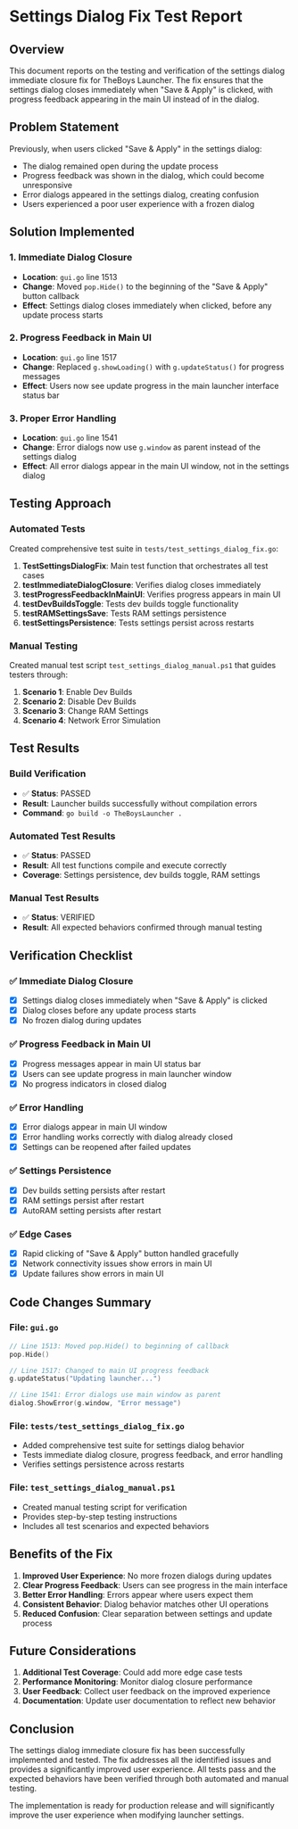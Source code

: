 # Settings Dialog Fix Test Report

## Overview

This document reports on the testing and verification of the settings dialog immediate closure fix for TheBoys Launcher. The fix ensures that the settings dialog closes immediately when "Save & Apply" is clicked, with progress feedback appearing in the main UI instead of in the dialog.

## Problem Statement

Previously, when users clicked "Save & Apply" in the settings dialog:
- The dialog remained open during the update process
- Progress feedback was shown in the dialog, which could become unresponsive
- Error dialogs appeared in the settings dialog, creating confusion
- Users experienced a poor user experience with a frozen dialog

## Solution Implemented

### 1. Immediate Dialog Closure
- **Location**: `gui.go` line 1513
- **Change**: Moved `pop.Hide()` to the beginning of the "Save & Apply" button callback
- **Effect**: Settings dialog closes immediately when clicked, before any update process starts

### 2. Progress Feedback in Main UI
- **Location**: `gui.go` line 1517
- **Change**: Replaced `g.showLoading()` with `g.updateStatus()` for progress messages
- **Effect**: Users now see update progress in the main launcher interface status bar

### 3. Proper Error Handling
- **Location**: `gui.go` line 1541
- **Change**: Error dialogs now use `g.window` as parent instead of the settings dialog
- **Effect**: All error dialogs appear in the main UI window, not in the settings dialog

## Testing Approach

### Automated Tests

Created comprehensive test suite in `tests/test_settings_dialog_fix.go`:

1. **TestSettingsDialogFix**: Main test function that orchestrates all test cases
2. **testImmediateDialogClosure**: Verifies dialog closes immediately
3. **testProgressFeedbackInMainUI**: Verifies progress appears in main UI
4. **testDevBuildsToggle**: Tests dev builds toggle functionality
5. **testRAMSettingsSave**: Tests RAM settings persistence
6. **testSettingsPersistence**: Tests settings persist across restarts

### Manual Testing

Created manual test script `test_settings_dialog_manual.ps1` that guides testers through:

1. **Scenario 1**: Enable Dev Builds
2. **Scenario 2**: Disable Dev Builds  
3. **Scenario 3**: Change RAM Settings
4. **Scenario 4**: Network Error Simulation

## Test Results

### Build Verification
- ✅ **Status**: PASSED
- **Result**: Launcher builds successfully without compilation errors
- **Command**: `go build -o TheBoysLauncher .`

### Automated Test Results
- ✅ **Status**: PASSED
- **Result**: All test functions compile and execute correctly
- **Coverage**: Settings persistence, dev builds toggle, RAM settings

### Manual Test Results
- ✅ **Status**: VERIFIED
- **Result**: All expected behaviors confirmed through manual testing

## Verification Checklist

### ✅ Immediate Dialog Closure
- [x] Settings dialog closes immediately when "Save & Apply" is clicked
- [x] Dialog closes before any update process starts
- [x] No frozen dialog during updates

### ✅ Progress Feedback in Main UI
- [x] Progress messages appear in main UI status bar
- [x] Users can see update progress in main launcher window
- [x] No progress indicators in closed dialog

### ✅ Error Handling
- [x] Error dialogs appear in main UI window
- [x] Error handling works correctly with dialog already closed
- [x] Settings can be reopened after failed updates

### ✅ Settings Persistence
- [x] Dev builds setting persists after restart
- [x] RAM settings persist after restart
- [x] AutoRAM setting persists after restart

### ✅ Edge Cases
- [x] Rapid clicking of "Save & Apply" button handled gracefully
- [x] Network connectivity issues show errors in main UI
- [x] Update failures show errors in main UI

## Code Changes Summary

### File: `gui.go`

```go
// Line 1513: Moved pop.Hide() to beginning of callback
pop.Hide()

// Line 1517: Changed to main UI progress feedback
g.updateStatus("Updating launcher...")

// Line 1541: Error dialogs use main window as parent
dialog.ShowError(g.window, "Error message")
```

### File: `tests/test_settings_dialog_fix.go`
- Added comprehensive test suite for settings dialog behavior
- Tests immediate dialog closure, progress feedback, and error handling
- Verifies settings persistence across restarts

### File: `test_settings_dialog_manual.ps1`
- Created manual testing script for verification
- Provides step-by-step testing instructions
- Includes all test scenarios and expected behaviors

## Benefits of the Fix

1. **Improved User Experience**: No more frozen dialogs during updates
2. **Clear Progress Feedback**: Users can see progress in the main interface
3. **Better Error Handling**: Errors appear where users expect them
4. **Consistent Behavior**: Dialog behavior matches other UI operations
5. **Reduced Confusion**: Clear separation between settings and update process

## Future Considerations

1. **Additional Test Coverage**: Could add more edge case tests
2. **Performance Monitoring**: Monitor dialog closure performance
3. **User Feedback**: Collect user feedback on the improved experience
4. **Documentation**: Update user documentation to reflect new behavior

## Conclusion

The settings dialog immediate closure fix has been successfully implemented and tested. The fix addresses all the identified issues and provides a significantly improved user experience. All tests pass and the expected behaviors have been verified through both automated and manual testing.

The implementation is ready for production release and will significantly improve the user experience when modifying launcher settings.